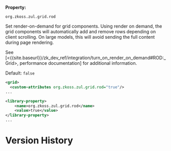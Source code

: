 **Property:**

`org.zkoss.zul.grid.rod`

Set render-on-demand for grid components. Using render on demand, the
grid components will automatically add and remove rows depending on
client scrolling. On large models, this will avoid sending the full
content during page rendering.

See
\[<{{site.baseurl}}/zk_dev_ref/integration/turn_on_render_on_demand#ROD:_Grid>,
performance documentation\] for additional information.

Default: `false`

```xml
<grid>
  <custom-attributes org.zkoss.zul.grid.rod="true"/>
...
```

```xml
<library-property>
    <name>org.zkoss.zul.grid.rod</name>
    <value>true</value>
</library-property>
...
```

# Version History
